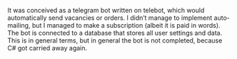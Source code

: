 It was conceived as a telegram bot written on telebot, which would automatically send vacancies or orders. I didn’t manage to implement auto-mailing, but I managed to make a subscription (albeit it is paid in words). The bot is connected to a database that stores all user settings and data. This is in general terms, but in general the bot is not completed,
because C# got carried away again.
